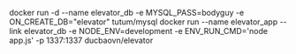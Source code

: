 docker run -d --name elevator_db -e MYSQL_PASS=bodyguy -e ON_CREATE_DB="elevator" tutum/mysql
docker run --name elevator_app --link elevator_db -e NODE_ENV=development -e ENV_RUN_CMD='node app.js' -p 1337:1337 ducbaovn/elevator